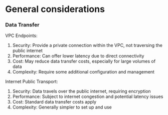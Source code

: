 # General considerations

### Data Transfer

VPC Endpoints:

1. Security: Provide a private connection within the VPC, not traversing the public internet
2. Performance: Can offer lower latency due to direct connectivity
3. Cost: May reduce data transfer costs, especially for large volumes of data
4. Complexity: Require some additional configuration and management

Internet Public Transport:

1. Security: Data travels over the public internet, requiring encryption
2. Performance: Subject to internet congestion and potential latency issues
3. Cost: Standard data transfer costs apply
4. Complexity: Generally simpler to set up and use
